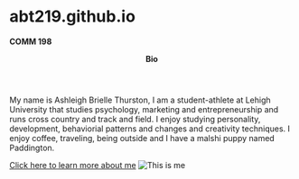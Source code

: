 # abt219.github.io
<strong>COMM 198</strong>
<p><header><strong>Bio</strong></header><p>
  
<p>My name is Ashleigh Brielle Thurston, I am a student-athlete at Lehigh University that studies psychology, marketing and entrepreneurship and runs cross country and track and field. I enjoy studying personality, development, behaviorial patterns and changes and creativity techniques. I enjoy coffee, traveling, being outside and I have a malshi puppy named Paddington.</p>

<a href="https://www.linkedin.com/in/ashleigh-thurston">Click here to learn more about me</a>
<img src="https://pbs.twimg.com/profile_images/1074800912332394502/-akRd4Ew_400x400.jpg" alt="This is me" />
